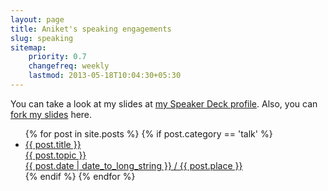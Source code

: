 ```yaml
---
layout: page
title: Aniket's speaking engagements
slug: speaking
sitemap:
    priority: 0.7
    changefreq: weekly
    lastmod: 2013-05-18T10:04:30+05:30
---
```

<div class="grid__item one-whole">
You can take a look at my slides at <a href="https://speakerdeck.com/aniketpant">my Speaker Deck profile</a>. Also, you can <a href="https://github.com/aniketpant/presentations">fork my slides</a> here.

<ul class="block-list text--center block-list--crystal">
{% for post in site.posts %}
	{% if post.category == 'talk' %}
	<li>
		<a href="{{ post.url }}" class="block-list__link">
			<span class="gamma">{{ post.title }}</span><br/>
			<span class="topic beta highlight">{{ post.topic }}</span><br/>
			<span class="muted"><date class="date">{{ post.date | date_to_long_string }}</date> / {{ post.place }}</span>
		</a>
	</li>
	{% endif %}
{% endfor %}
</ul>
</div>